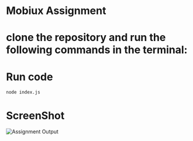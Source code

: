 # Mobiux Assignment

# clone the repository and run the following commands in the terminal:



# Run code

```node index.js```   

# ScreenShot

![Assignment Output](image.png)